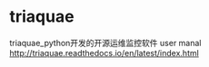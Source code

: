 # triaquae
triaquae_python开发的开源运维监控软件
user manal
http://triaquae.readthedocs.io/en/latest/index.html

